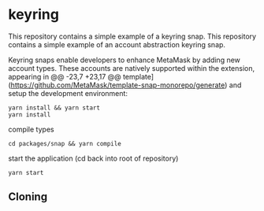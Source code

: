 # keyring
This repository contains a simple example of a keyring snap.
 This repository contains a simple example of an account abstraction keyring snap.
 
 Keyring snaps enable developers to enhance MetaMask by adding new account
 types. These accounts are natively supported within the extension, appearing in
 @@ -23,7 +23,17 @@ template](https://github.com/MetaMask/template-snap-monorepo/generate) and
 setup the development environment:
 
 ```shell
 yarn install && yarn start
 yarn install
 ```
 
 compile types
 ```shell
 cd packages/snap && yarn compile
 ```
 
 start the application (cd back into root of repository)
 ```shell
 yarn start
 ```
 
 ## Cloning
